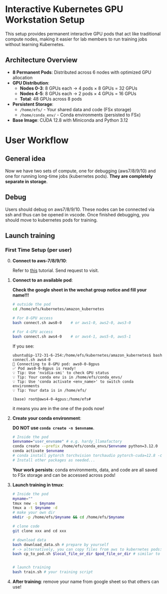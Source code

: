 # Interactive Kubernetes GPU Workstation Setup

This setup provides permanent interactive GPU pods that act like traditional compute nodes, making it easier for lab members to run training jobs without learning Kubernetes.

## Architecture Overview

- **8 Permanent Pods**: Distributed across 6 nodes with optimized GPU allocation
- **GPU Distribution**: 
  - **Nodes 0-3**: 8 GPUs each → 4 pods × 8 GPUs = 32 GPUs
  - **Nodes 4-5**: 8 GPUs each → 2 pods × 4 GPUs = 16 GPUs
  - **Total**: 48 GPUs across 8 pods
- **Persistent Storage**: 
  - `/home/efs/` - Your shared data and code (FSx storage)
  - `/home/conda_env/` - Conda environments (persisted to FSx)
- **Base Image**: CUDA 12.8 with Miniconda and Python 3.12





# User Workflow
## General idea
Now we have two sets of compute, one for debugging (aws7/8/9/10) and one for running long-time jobs (kubernetes pods). 
**They are completely separate in storage**.  

## Debug
Users should debug on aws7/8/9/10. These nodes can be connected via ssh and thus can be opened in vscode. Once finished debugging, you should move to kubernetes pods for training.



## Launch training

### First Time Setup (per user)
0. **Connect to aws-7/8/9/10**:

   Refer to [this](https://www.notion.so/250519-AWS-A100-1f815839118a80cca416ebccc23cbb7a) tutorial. Send request to visit.

1. **Connect to an available pod**:
   
   **Check the google sheet in the wechat group notice and fill your name!!!**
   ```bash
   # outside the pod
   cd /home/efs/kubernetes/amazon_kubernetes

   # For 8-GPU access
   bash connect.sh aws0-0    # or aws1-0, aws2-0, aws3-0
   
   # For 4-GPU access
   bash connect.sh aws4-0    # or aws4-1, aws5-0, aws5-1
   ```
   If you see:
   ```
   ubuntu@ip-172-31-6-254:/home/efs/kubernetes/amazon_kubernetes$ bash connect.sh aws4-0
   🔗 Connecting to 8-GPU pod: aws0-0-8gpus
   ✅ Pod aws0-0-8gpus is ready!
   💡 Tip: Use 'nvidia-smi' to check GPU status
   💡 Tip: Your conda env is in /home/efs/conda_envs/
   💡 Tip: Use 'conda activate <env_name>' to switch conda environments
   💡 Tip: Your data is in /home/efs/

   (base) root@aws4-0-4gpus:/home/efs# 
   ```
   it means you are in the one of the pods now!

2. **Create your conda environment**:

   **DO NOT use `conda create -n $envname`**.
   ```bash
   # Inside the pod
   $envname="user_envname" # e.g. hardy_llamafactory 
   conda create --prefix /home/efs/conda_envs/$envname python=3.12.0
   conda activate $envname
   # conda install pytorch torchvision torchaudio pytorch-cuda=12.8 -c pytorch -c nvidia
   # Install other packages as needed...
   ```
   **Your work persists**: conda environments, data, and code are all saved to FSx storage and can be accessed across pods!

3. **Launch training in tmux**:
   ```bash
   # Inside the pod
   myname=""
   tmux new -s $myname
   tmux a -t $myname -d
   # make your own dir
   mkdir -p /home/efs/$myname && cd /home/efs/$myname

   # clone code
   git clone xxx and cd xxx

   # download data
   bash download_data.sh # prepare by yourself
   # -> alternatively, you can copy files from aws to kubernetes pods:
   bash cp_to_pod.sh $local_file_or_dir $pod_file_or_dir # similar to cp -r $src $dst


   # launch training
   bash train.sh # your training script
   ```

4. **After training**: remove your name from google sheet so that others can use!